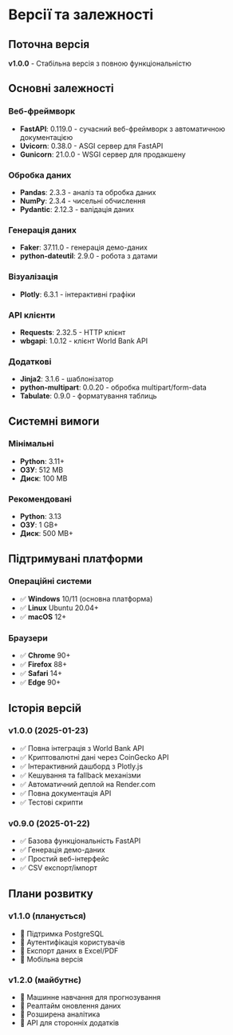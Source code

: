 # Версії та залежності

## Поточна версія
**v1.0.0** - Стабільна версія з повною функціональністю

## Основні залежності

### Веб-фреймворк
- **FastAPI**: 0.119.0 - сучасний веб-фреймворк з автоматичною документацією
- **Uvicorn**: 0.38.0 - ASGI сервер для FastAPI
- **Gunicorn**: 21.0.0 - WSGI сервер для продакшену

### Обробка даних
- **Pandas**: 2.3.3 - аналіз та обробка даних
- **NumPy**: 2.3.4 - чисельні обчислення
- **Pydantic**: 2.12.3 - валідація даних

### Генерація даних
- **Faker**: 37.11.0 - генерація демо-даних
- **python-dateutil**: 2.9.0 - робота з датами

### Візуалізація
- **Plotly**: 6.3.1 - інтерактивні графіки

### API клієнти
- **Requests**: 2.32.5 - HTTP клієнт
- **wbgapi**: 1.0.12 - клієнт World Bank API

### Додаткові
- **Jinja2**: 3.1.6 - шаблонізатор
- **python-multipart**: 0.0.20 - обробка multipart/form-data
- **Tabulate**: 0.9.0 - форматування таблиць

## Системні вимоги

### Мінімальні
- **Python**: 3.11+
- **ОЗУ**: 512 MB
- **Диск**: 100 MB

### Рекомендовані
- **Python**: 3.13
- **ОЗУ**: 1 GB+
- **Диск**: 500 MB+

## Підтримувані платформи

### Операційні системи
- ✅ **Windows** 10/11 (основна платформа)
- ✅ **Linux** Ubuntu 20.04+
- ✅ **macOS** 12+

### Браузери
- ✅ **Chrome** 90+
- ✅ **Firefox** 88+
- ✅ **Safari** 14+
- ✅ **Edge** 90+

## Історія версій

### v1.0.0 (2025-01-23)
- ✅ Повна інтеграція з World Bank API
- ✅ Криптовалютні дані через CoinGecko API
- ✅ Інтерактивний дашборд з Plotly.js
- ✅ Кешування та fallback механізми
- ✅ Автоматичний деплой на Render.com
- ✅ Повна документація API
- ✅ Тестові скрипти

### v0.9.0 (2025-01-22)
- ✅ Базова функціональність FastAPI
- ✅ Генерація демо-даних
- ✅ Простий веб-інтерфейс
- ✅ CSV експорт/імпорт

## Плани розвитку

### v1.1.0 (планується)
- 🔄 Підтримка PostgreSQL
- 🔄 Аутентифікація користувачів
- 🔄 Експорт даних в Excel/PDF
- 🔄 Мобільна версія

### v1.2.0 (майбутнє)
- 🔄 Машинне навчання для прогнозування
- 🔄 Реалтайм оновлення даних
- 🔄 Розширена аналітика
- 🔄 API для сторонніх додатків
